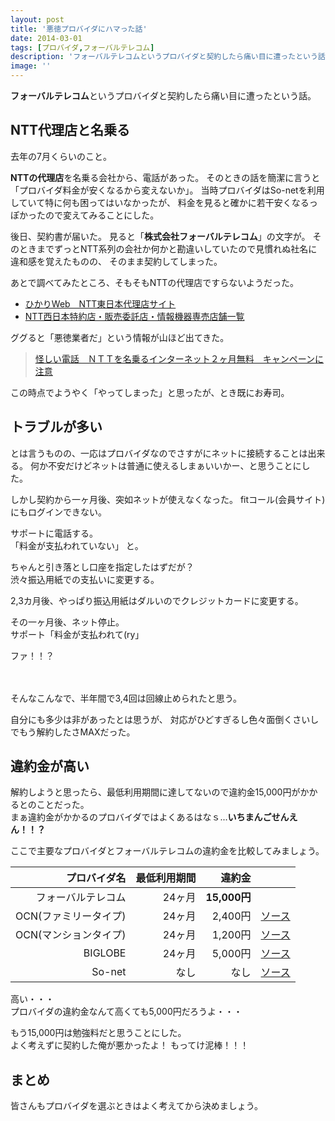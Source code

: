 ```yaml
---
layout: post
title: '悪徳プロバイダにハマった話'
date: 2014-03-01
tags: [プロバイダ,フォーバルテレコム]
description: 'フォーバルテレコムというプロバイダと契約したら痛い目に遭ったという話'
image: ''
---
```


**フォーバルテレコム**というプロバイダと契約したら痛い目に遭ったという話。

## NTT代理店と名乗る
去年の7月くらいのこと。

**NTTの代理店**を名乗る会社から、電話があった。
そのときの話を簡潔に言うと「プロバイダ料金が安くなるから変えないか」。
当時プロバイダはSo-netを利用していて特に何も困ってはいなかったが、
料金を見ると確かに若干安くなるっぽかったので変えてみることにした。

後日、契約書が届いた。
見ると「**株式会社フォーバルテレコム**」の文字が。
そのときまでずっとNTT系列の会社か何かと勘違いしていたので見慣れぬ社名に違和感を覚えたものの、
そのまま契約してしまった。

あとで調べてみたところ、そもそもNTTの代理店ですらないようだった。

- [ひかりWeb　NTT東日本代理店サイト](https://hikariweb.ntt-east.co.jp/general/search/list.php?keyword=6#shop3)
- [NTT西日本特約店・販売委託店・情報機器専売店舗一覧](http://www2.hanbaiten.cpe.isp.ntt-west.co.jp/list.html)

ググると「悪徳業者だ」という情報が山ほど出てきた。

> [怪しい電話　ＮＴＴを名乗るインターネット２ヶ月無料　キャンペーンに注意](http://plaza.rakuten.co.jp/777333555/diary/201209290000/)

この時点でようやく「やってしまった」と思ったが、とき既にお寿司。

## トラブルが多い
とは言うものの、一応はプロバイダなのでさすがにネットに接続することは出来る。
何か不安だけどネットは普通に使えるしまぁいいかー、と思うことにした。

しかし契約から一ヶ月後、突如ネットが使えなくなった。
fitコール(会員サイト)にもログインできない。

サポートに電話する。  
「料金が支払われていない」
と。

ちゃんと引き落とし口座を指定したはずだが？  
渋々振込用紙での支払いに変更する。

2,3カ月後、やっぱり振込用紙はダルいのでクレジットカードに変更する。

その一ヶ月後、ネット停止。  
サポート「料金が支払われて(ry」

ファ！！？

　

そんなこんなで、半年間で3,4回は回線止められたと思う。

自分にも多少は非があったとは思うが、
対応がひどすぎるし色々面倒くさいしでもう解約したさMAXだった。

## 違約金が高い

解約しようと思ったら、最低利用期間に達してないので違約金15,000円がかかるとのことだった。  
まぁ違約金がかかるのプロバイダではよくあるはなｓ...**いちまんごせんえん！！？**

ここで主要なプロバイダとフォーバルテレコムの違約金を比較してみましょう。

| プロバイダ名 | 最低利用期間 | 違約金 |  |
| ---:| ---:| ---:| ---:|
| フォーバルテレコム | 24ヶ月 | **15,000円** |  |
| OCN(ファミリータイプ) | 24ヶ月 | 2,400円 | [ソース](http://service.ocn.ne.jp/hikari/wflets/attention/#at8) |
| OCN(マンションタイプ) | 24ヶ月 | 1,200円 | [ソース](http://service.ocn.ne.jp/hikari/wflets/attention/#at8) |
| BIGLOBE | 24ヶ月 | 5,000円 | [ソース](http://hikari-bb.com/flets-biglobe/faq-penalty.html) |
| So-net | なし | なし | [ソース](http://hikari-bb.com/flets-sonet/faq-penalty.html) |

高い・・・  
プロバイダの違約金なんて高くても5,000円だろうよ・・・

もう15,000円は勉強料だと思うことにした。  
よく考えずに契約した俺が悪かったよ！
もってけ泥棒！！！

## まとめ
皆さんもプロバイダを選ぶときはよく考えてから決めましょう。
